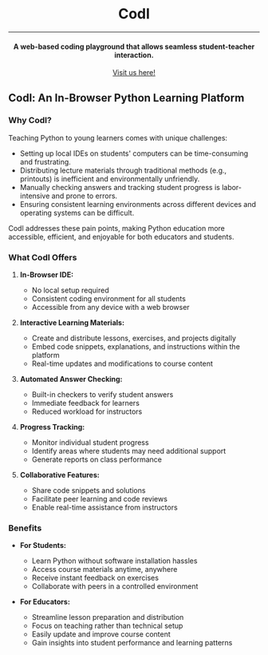 # <div align="center"> Codl </div>
---

<div align="center">
  <h4>A web-based coding playground that allows seamless student-teacher interaction.</h4>
</div>

<div align="center">
  
  [Visit us here!](https://codl-rho.vercel.app/)

</div>

## Codl: An In-Browser Python Learning Platform

### Why Codl?

Teaching Python to young learners comes with unique challenges:

- Setting up local IDEs on students' computers can be time-consuming and frustrating.
- Distributing lecture materials through traditional methods (e.g., printouts) is inefficient and environmentally unfriendly.
- Manually checking answers and tracking student progress is labor-intensive and prone to errors.
- Ensuring consistent learning environments across different devices and operating systems can be difficult.

Codl addresses these pain points, making Python education more accessible, efficient, and enjoyable for both educators and students.

### What Codl Offers

1. **In-Browser IDE:**
   - No local setup required
   - Consistent coding environment for all students
   - Accessible from any device with a web browser

2. **Interactive Learning Materials:**
   - Create and distribute lessons, exercises, and projects digitally
   - Embed code snippets, explanations, and instructions within the platform
   - Real-time updates and modifications to course content

3. **Automated Answer Checking:**
   - Built-in checkers to verify student answers
   - Immediate feedback for learners
   - Reduced workload for instructors

4. **Progress Tracking:**
   - Monitor individual student progress
   - Identify areas where students may need additional support
   - Generate reports on class performance

5. **Collaborative Features:**
   - Share code snippets and solutions
   - Facilitate peer learning and code reviews
   - Enable real-time assistance from instructors

### Benefits

- **For Students:**
  - Learn Python without software installation hassles
  - Access course materials anytime, anywhere
  - Receive instant feedback on exercises
  - Collaborate with peers in a controlled environment

- **For Educators:**
  - Streamline lesson preparation and distribution
  - Focus on teaching rather than technical setup
  - Easily update and improve course content
  - Gain insights into student performance and learning patterns

